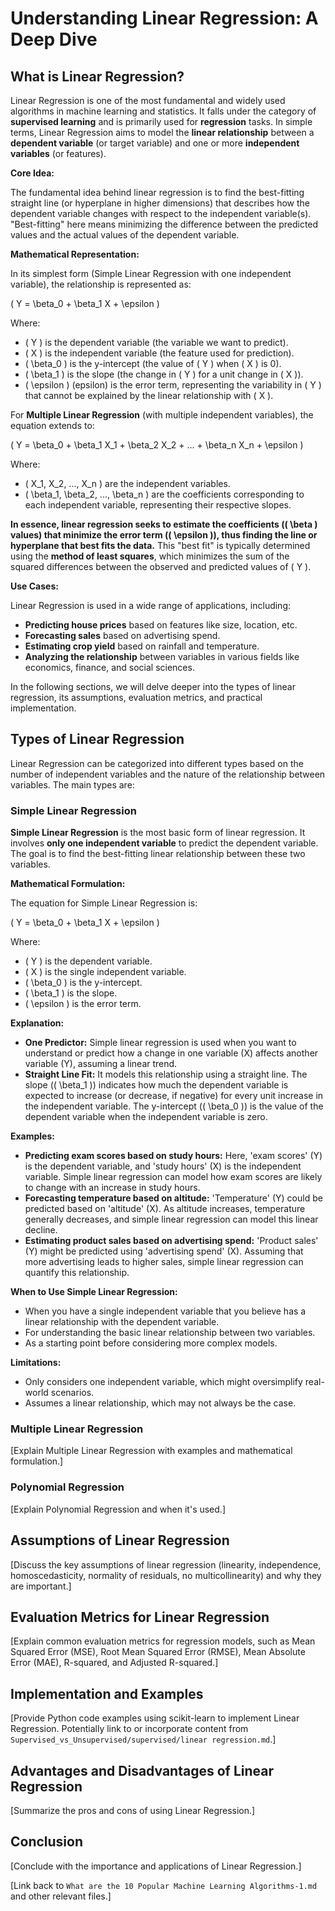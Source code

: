 # Understanding Linear Regression: A Deep Dive

## What is Linear Regression?

Linear Regression is one of the most fundamental and widely used algorithms in machine learning and statistics. It falls under the category of **supervised learning** and is primarily used for **regression** tasks. In simple terms, Linear Regression aims to model the **linear relationship** between a **dependent variable** (or target variable) and one or more **independent variables** (or features).

**Core Idea:**

The fundamental idea behind linear regression is to find the best-fitting straight line (or hyperplane in higher dimensions) that describes how the dependent variable changes with respect to the independent variable(s). "Best-fitting" here means minimizing the difference between the predicted values and the actual values of the dependent variable.

**Mathematical Representation:**

In its simplest form (Simple Linear Regression with one independent variable), the relationship is represented as:

\( Y = \beta_0 + \beta_1 X + \epsilon \)

Where:

*   \( Y \) is the dependent variable (the variable we want to predict).
*   \( X \) is the independent variable (the feature used for prediction).
*   \( \beta_0 \) is the y-intercept (the value of \( Y \) when \( X \) is 0).
*   \( \beta_1 \) is the slope (the change in \( Y \) for a unit change in \( X \)).
*   \( \epsilon \) (epsilon) is the error term, representing the variability in \( Y \) that cannot be explained by the linear relationship with \( X \).

For **Multiple Linear Regression** (with multiple independent variables), the equation extends to:

\( Y = \beta_0 + \beta_1 X_1 + \beta_2 X_2 + ... + \beta_n X_n + \epsilon \)

Where:

*   \( X_1, X_2, ..., X_n \) are the independent variables.
*   \( \beta_1, \beta_2, ..., \beta_n \) are the coefficients corresponding to each independent variable, representing their respective slopes.

**In essence, linear regression seeks to estimate the coefficients (\( \beta \) values) that minimize the error term (\( \epsilon \)), thus finding the line or hyperplane that best fits the data.** This "best fit" is typically determined using the **method of least squares**, which minimizes the sum of the squared differences between the observed and predicted values of \( Y \).

**Use Cases:**

Linear Regression is used in a wide range of applications, including:

*   **Predicting house prices** based on features like size, location, etc.
*   **Forecasting sales** based on advertising spend.
*   **Estimating crop yield** based on rainfall and temperature.
*   **Analyzing the relationship** between variables in various fields like economics, finance, and social sciences.

In the following sections, we will delve deeper into the types of linear regression, its assumptions, evaluation metrics, and practical implementation.

## Types of Linear Regression

Linear Regression can be categorized into different types based on the number of independent variables and the nature of the relationship between variables. The main types are:

### Simple Linear Regression

**Simple Linear Regression** is the most basic form of linear regression. It involves **only one independent variable** to predict the dependent variable. The goal is to find the best-fitting linear relationship between these two variables.

**Mathematical Formulation:**

The equation for Simple Linear Regression is:

\( Y = \beta_0 + \beta_1 X + \epsilon \)

Where:

*   \( Y \) is the dependent variable.
*   \( X \) is the single independent variable.
*   \( \beta_0 \) is the y-intercept.
*   \( \beta_1 \) is the slope.
*   \( \epsilon \) is the error term.

**Explanation:**

*   **One Predictor:** Simple linear regression is used when you want to understand or predict how a change in one variable (X) affects another variable (Y), assuming a linear trend.
*   **Straight Line Fit:** It models this relationship using a straight line. The slope (\( \beta_1 \)) indicates how much the dependent variable is expected to increase (or decrease, if negative) for every unit increase in the independent variable. The y-intercept (\( \beta_0 \)) is the value of the dependent variable when the independent variable is zero.

**Examples:**

*   **Predicting exam scores based on study hours:** Here, 'exam scores' (Y) is the dependent variable, and 'study hours' (X) is the independent variable. Simple linear regression can model how exam scores are likely to change with an increase in study hours.
*   **Forecasting temperature based on altitude:** 'Temperature' (Y) could be predicted based on 'altitude' (X). As altitude increases, temperature generally decreases, and simple linear regression can model this linear decline.
*   **Estimating product sales based on advertising spend:** 'Product sales' (Y) might be predicted using 'advertising spend' (X). Assuming that more advertising leads to higher sales, simple linear regression can quantify this relationship.

**When to Use Simple Linear Regression:**

*   When you have a single independent variable that you believe has a linear relationship with the dependent variable.
*   For understanding the basic linear relationship between two variables.
*   As a starting point before considering more complex models.

**Limitations:**

*   Only considers one independent variable, which might oversimplify real-world scenarios.
*   Assumes a linear relationship, which may not always be the case.

### Multiple Linear Regression

[Explain Multiple Linear Regression with examples and mathematical formulation.]

### Polynomial Regression

[Explain Polynomial Regression and when it's used.]

## Assumptions of Linear Regression

[Discuss the key assumptions of linear regression (linearity, independence, homoscedasticity, normality of residuals, no multicollinearity) and why they are important.]

## Evaluation Metrics for Linear Regression

[Explain common evaluation metrics for regression models, such as Mean Squared Error (MSE), Root Mean Squared Error (RMSE), Mean Absolute Error (MAE), R-squared, and Adjusted R-squared.]

## Implementation and Examples

[Provide Python code examples using scikit-learn to implement Linear Regression. Potentially link to or incorporate content from `Supervised_vs_Unsupervised/supervised/linear regression.md`.]

## Advantages and Disadvantages of Linear Regression

[Summarize the pros and cons of using Linear Regression.]

## Conclusion

[Conclude with the importance and applications of Linear Regression.]

[Link back to `What are the 10 Popular Machine Learning Algorithms-1.md` and other relevant files.]